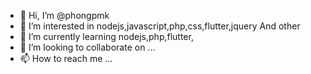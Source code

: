 - 👋 Hi, I’m @phongpmk
- 👀 I’m interested in nodejs,javascript,php,css,flutter,jquery And other
- 🌱 I’m currently learning nodejs,php,flutter,
- 💞️ I’m looking to collaborate on ...
- 📫 How to reach me ...

<!---
phongpmk/phongpmk is a ✨ special ✨ repository because its `README.md` (this file) appears on your GitHub profile.
You can click the Preview link to take a look at your changes.
--->
